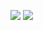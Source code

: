 <!--
### Hi there 👋

**GasinAn/GasinAn** is a ✨ _special_ ✨ repository because its `README.md` (this file) appears on your GitHub profile.

Here are some ideas to get you started:

- 🔭 I’m currently working on ...
- 🌱 I’m currently learning ...
- 👯 I’m looking to collaborate on ...
- 🤔 I’m looking for help with ...
- 💬 Ask me about ...
- 📫 How to reach me: ...
- 😄 Pronouns: ...
- ⚡ Fun fact: ...
-->

[![](https://github-readme-stats.vercel.app/api?username=GasinAn&show_icons=true&count_private=true&hide_title=true&theme=nord)](https://github.com/GasinAn/GasinAn)
[![](https://github-readme-stats.vercel.app/api/top-langs?username=GasinAn&layout=compact&theme=nord)](https://github.com/GasinAn?tab=repositories)
<!--[![](https://github-readme-stats.vercel.app/api/pin?username=GasinAn&repo=repo&theme=nord)](https://github.com/GasinAn/repo)-->
